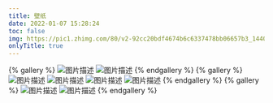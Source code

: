 ```yaml
---
title: 壁纸
date: 2022-01-07 15:28:24
toc: false
img: https://pic1.zhimg.com/80/v2-92cc20bdf4674b6c6337478bb06657b3_1440w.jpg?source=1940ef5c
onlyTitle: true
---
```

{% gallery %}
![图片描述](https://pic4.zhimg.com/80/v2-5dfab6525ec92b4caf3f09e1ee72a23b_1440w.jpg?source=1940ef5c)
![图片描述](https://pic4.zhimg.com/80/v2-5c062983ace7db9601880019190fb5a8_1440w.jpg?source=1940ef5c)
{% endgallery %}
{% gallery %}
![图片描述](https://pic1.zhimg.com/80/v2-154228684029ae0c2183f65a9568c310_1440w.jpg?source=1940ef5c)
![图片描述](https://pic4.zhimg.com/80/v2-121618e14ad58dcedf8637127087ff27_1440w.jpg?source=1940ef5c)
![图片描述](https://pic2.zhimg.com/80/v2-d61b1af36a619fec1b32775d75f4900d_1440w.jpg?source=1940ef5c)
![图片描述](https://pic3.zhimg.com/80/v2-f94047ce45907e0966a681089835c04d_1440w.jpg?source=1940ef5c)
{% endgallery %}
{% gallery %}
![图片描述](https://pic4.zhimg.com/80/v2-604a15cef201cf177943af2d915eb2e7_1440w.jpg?source=1940ef5c)
![图片描述](https://pic1.zhimg.com/80/v2-bf6c555e7c61a57ba4a1fd95a9a32975_1440w.jpg?source=1940ef5c)
{% endgallery %}


